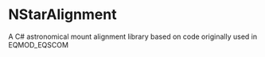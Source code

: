 # NStarAlignment
A C# astronomical mount alignment library based on code originally used in EQMOD_EQSCOM
